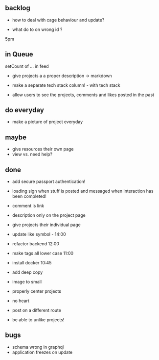 ## backlog

- how to deal with cage behaviour and update?

- what do to on wrong id ?

5pm

## in Queue

setCount of ... in feed

- give projects a a proper description -> markdown
- make a separate tech stack column! - with tech stack

- allow users to see the projects, comments and likes posted in the past

## do everyday

- make a picture of project everyday

## maybe

- give resources their own page
- view vs. need help?

## done

- add secure passport authentication!

- loading sign when stuff is posted and messaged when interaction has been completed!
- comment is link
- description only on the project page
- give projects their individual page
- update like symbol - 14:00
- refactor backend 12:00
- make tags all lower case 11:00
- install docker 10:45
- add deep copy
- image to small
- properly center projects
- no heart
- post on a different route
- be able to unlike projects!

## bugs

- schema wrong in graphql
- application freezes on update
